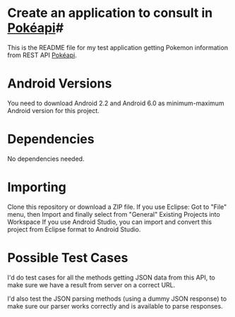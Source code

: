 # Create an application to consult in [Pokéapi](http://pokeapi.co/)#

This is the README file for my test application
getting Pokemon information from REST API [Pokéapi](http://pokeapi.co/).

Android Versions
================

You need to download Android 2.2 and Android 6.0 as minimum-maximum Android version for this project.

Dependencies
============

No dependencies needed.

Importing
=========

Clone this repository or download a ZIP file.
If you use Eclipse: Got to "File" menu, then Import and finally select from "General" Existing Projects into Workspace
If you use Android Studio, you can import and convert this project from Eclipse format to Android Studio.

Possible Test Cases 
===================
I'd do test cases for all the methods getting JSON data from this API, to make sure we have a result from server on a correct URL.

I'd also test the JSON parsing methods (using a dummy JSON response) to make sure our parser works correctly and is available to parse responses.
